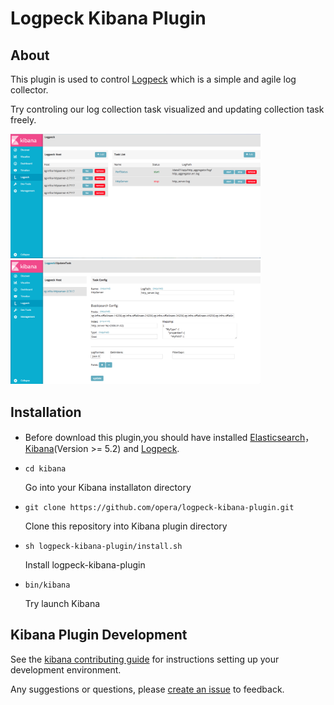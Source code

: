# Logpeck Kibana Plugin

## About

This plugin is used to control [Logpeck](https://github.com/opera/logpeck) which is a simple and agile log collector.

Try controling our log collection task visualized and updating collection task freely.

<p float="left">
  <img src="https://github.com/opera/resources/blob/master/logpeck/1.png" width="400" />
  <img src="https://github.com/opera/resources/blob/master/logpeck/2.png" width="400" /> 
</p>

## Installation

* Before download this plugin,you should have installed [Elasticsearch](https://www.elastic.co/downloads)，[Kibana](https://www.elastic.co/downloads)(Version >= 5.2) and [Logpeck](https://github.com/opera/logpeck).

- `cd kibana`

   Go into your Kibana installaton directory

- `git clone https://github.com/opera/logpeck-kibana-plugin.git`

   Clone this repository into Kibana plugin directory

- `sh logpeck-kibana-plugin/install.sh`

   Install logpeck-kibana-plugin

- `bin/kibana`

   Try launch Kibana
   

## Kibana Plugin Development

See the [kibana contributing guide](https://github.com/elastic/kibana/blob/master/CONTRIBUTING.md) for instructions setting up your development environment.

Any suggestions or questions, please [create an issue](https://github.com/opera/logpeck-kibana-plugin/issues/new) to feedback.




